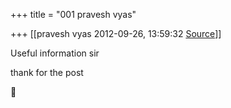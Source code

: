 +++
title = "001 pravesh vyas"

+++
[[pravesh vyas	2012-09-26, 13:59:32 [Source](https://groups.google.com/g/bvparishat/c/WJxMSdXmd5Q)]]



Useful information sir

thank for the post



